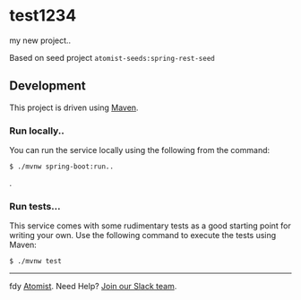 # test1234
my new project..

Based on seed project `atomist-seeds:spring-rest-seed`

## Development

This project is driven using [Maven][mvn].

[mvn]: https://maven.apache.org/ (Maven)

### Run locally..

You can run the service locally using the following from the command:

```
$ ./mvnw spring-boot:run..
```
.
### Run tests...

This service comes with some rudimentary tests as a good starting
point for writing your own.  Use the following command to execute the
tests using Maven:

```
$ ./mvnw test
```

---
fdy [Atomist][atomist].
Need Help?  [Join our Slack team][slack].

[atomist]: https://www.atomist.com/ (Atomist - How Teams Deliver Software)
[slack]: https://join.atomist.com/ (Atomist Community Slack Workspace)
